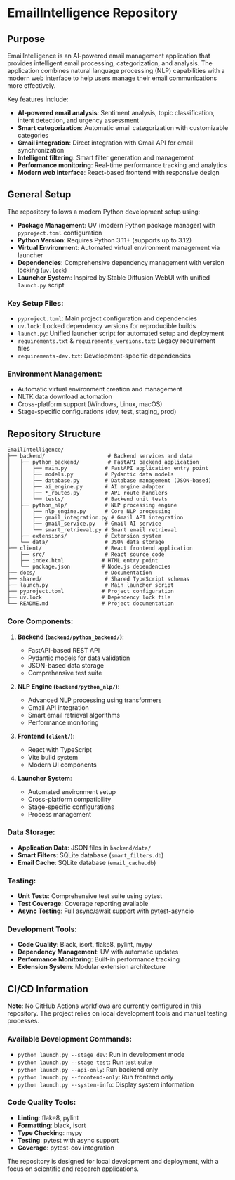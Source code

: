 # EmailIntelligence Repository

## Purpose

EmailIntelligence is an AI-powered email management application that provides intelligent email processing, categorization, and analysis. The application combines natural language processing (NLP) capabilities with a modern web interface to help users manage their email communications more effectively.

Key features include:
- **AI-powered email analysis**: Sentiment analysis, topic classification, intent detection, and urgency assessment
- **Smart categorization**: Automatic email categorization with customizable categories
- **Gmail integration**: Direct integration with Gmail API for email synchronization
- **Intelligent filtering**: Smart filter generation and management
- **Performance monitoring**: Real-time performance tracking and analytics
- **Modern web interface**: React-based frontend with responsive design

## General Setup

The repository follows a modern Python development setup using:

- **Package Management**: UV (modern Python package manager) with `pyproject.toml` configuration
- **Python Version**: Requires Python 3.11+ (supports up to 3.12)
- **Virtual Environment**: Automated virtual environment management via launcher
- **Dependencies**: Comprehensive dependency management with version locking (`uv.lock`)
- **Launcher System**: Inspired by Stable Diffusion WebUI with unified `launch.py` script

### Key Setup Files:
- `pyproject.toml`: Main project configuration and dependencies
- `uv.lock`: Locked dependency versions for reproducible builds
- `launch.py`: Unified launcher script for automated setup and deployment
- `requirements.txt` & `requirements_versions.txt`: Legacy requirement files
- `requirements-dev.txt`: Development-specific dependencies

### Environment Management:
- Automatic virtual environment creation and management
- NLTK data download automation
- Cross-platform support (Windows, Linux, macOS)
- Stage-specific configurations (dev, test, staging, prod)

## Repository Structure

```
EmailIntelligence/
├── backend/                    # Backend services and data
│   ├── python_backend/         # FastAPI backend application
│   │   ├── main.py            # FastAPI application entry point
│   │   ├── models.py          # Pydantic data models
│   │   ├── database.py        # Database management (JSON-based)
│   │   ├── ai_engine.py       # AI engine adapter
│   │   ├── *_routes.py        # API route handlers
│   │   └── tests/             # Backend unit tests
│   ├── python_nlp/            # NLP processing engine
│   │   ├── nlp_engine.py      # Core NLP processing
│   │   ├── gmail_integration.py # Gmail API integration
│   │   ├── gmail_service.py   # Gmail AI service
│   │   └── smart_retrieval.py # Smart email retrieval
│   ├── extensions/            # Extension system
│   └── data/                  # JSON data storage
├── client/                    # React frontend application
│   ├── src/                   # React source code
│   ├── index.html            # HTML entry point
│   └── package.json          # Node.js dependencies
├── docs/                      # Documentation
├── shared/                    # Shared TypeScript schemas
├── launch.py                  # Main launcher script
├── pyproject.toml            # Project configuration
├── uv.lock                   # Dependency lock file
└── README.md                 # Project documentation
```

### Core Components:

1. **Backend (`backend/python_backend/`)**:
   - FastAPI-based REST API
   - Pydantic models for data validation
   - JSON-based data storage
   - Comprehensive test suite

2. **NLP Engine (`backend/python_nlp/`)**:
   - Advanced NLP processing using transformers
   - Gmail API integration
   - Smart email retrieval algorithms
   - Performance monitoring

3. **Frontend (`client/`)**:
   - React with TypeScript
   - Vite build system
   - Modern UI components

4. **Launcher System**:
   - Automated environment setup
   - Cross-platform compatibility
   - Stage-specific configurations
   - Process management

### Data Storage:
- **Application Data**: JSON files in `backend/data/`
- **Smart Filters**: SQLite database (`smart_filters.db`)
- **Email Cache**: SQLite database (`email_cache.db`)

### Testing:
- **Unit Tests**: Comprehensive test suite using pytest
- **Test Coverage**: Coverage reporting available
- **Async Testing**: Full async/await support with pytest-asyncio

### Development Tools:
- **Code Quality**: Black, isort, flake8, pylint, mypy
- **Dependency Management**: UV with automatic updates
- **Performance Monitoring**: Built-in performance tracking
- **Extension System**: Modular extension architecture

## CI/CD Information

**Note**: No GitHub Actions workflows are currently configured in this repository. The project relies on local development tools and manual testing processes.

### Available Development Commands:
- `python launch.py --stage dev`: Run in development mode
- `python launch.py --stage test`: Run test suite
- `python launch.py --api-only`: Run backend only
- `python launch.py --frontend-only`: Run frontend only
- `python launch.py --system-info`: Display system information

### Code Quality Tools:
- **Linting**: flake8, pylint
- **Formatting**: black, isort
- **Type Checking**: mypy
- **Testing**: pytest with async support
- **Coverage**: pytest-cov integration

The repository is designed for local development and deployment, with a focus on scientific and research applications.